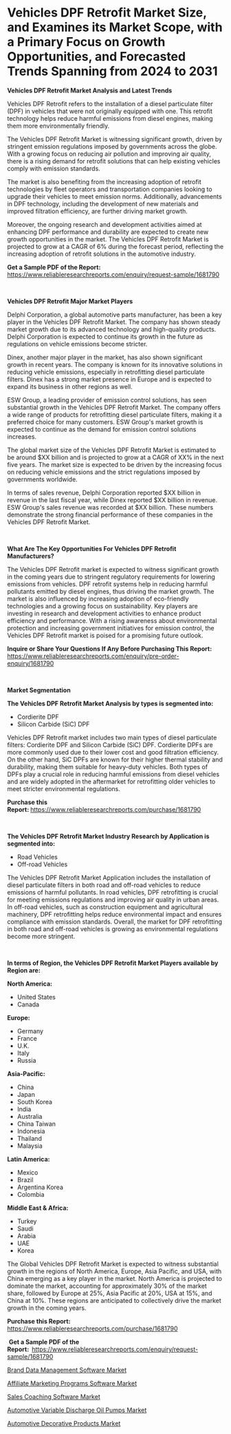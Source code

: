 <p><h1>Vehicles DPF Retrofit Market Size, and Examines its Market Scope, with a Primary Focus on Growth Opportunities, and Forecasted Trends Spanning from 2024 to 2031</h1></p><p><strong>Vehicles DPF Retrofit Market Analysis and Latest Trends</strong></p>
<p><p>Vehicles DPF Retrofit refers to the installation of a diesel particulate filter (DPF) in vehicles that were not originally equipped with one. This retrofit technology helps reduce harmful emissions from diesel engines, making them more environmentally friendly.</p><p>The Vehicles DPF Retrofit Market is witnessing significant growth, driven by stringent emission regulations imposed by governments across the globe. With a growing focus on reducing air pollution and improving air quality, there is a rising demand for retrofit solutions that can help existing vehicles comply with emission standards.</p><p>The market is also benefiting from the increasing adoption of retrofit technologies by fleet operators and transportation companies looking to upgrade their vehicles to meet emission norms. Additionally, advancements in DPF technology, including the development of new materials and improved filtration efficiency, are further driving market growth.</p><p>Moreover, the ongoing research and development activities aimed at enhancing DPF performance and durability are expected to create new growth opportunities in the market. The Vehicles DPF Retrofit Market is projected to grow at a CAGR of 6% during the forecast period, reflecting the increasing adoption of retrofit solutions in the automotive industry.</p></p>
<p><strong>Get a Sample PDF of the Report:&nbsp;</strong> <a href="https://www.reliableresearchreports.com/enquiry/request-sample/1681790">https://www.reliableresearchreports.com/enquiry/request-sample/1681790</a></p>
<p>&nbsp;</p>
<p><strong>Vehicles DPF Retrofit Major Market Players</strong></p>
<p><p>Delphi Corporation, a global automotive parts manufacturer, has been a key player in the Vehicles DPF Retrofit Market. The company has shown steady market growth due to its advanced technology and high-quality products. Delphi Corporation is expected to continue its growth in the future as regulations on vehicle emissions become stricter.</p><p>Dinex, another major player in the market, has also shown significant growth in recent years. The company is known for its innovative solutions in reducing vehicle emissions, especially in retrofitting diesel particulate filters. Dinex has a strong market presence in Europe and is expected to expand its business in other regions as well.</p><p>ESW Group, a leading provider of emission control solutions, has seen substantial growth in the Vehicles DPF Retrofit Market. The company offers a wide range of products for retrofitting diesel particulate filters, making it a preferred choice for many customers. ESW Group's market growth is expected to continue as the demand for emission control solutions increases.</p><p>The global market size of the Vehicles DPF Retrofit Market is estimated to be around $XX billion and is projected to grow at a CAGR of XX% in the next five years. The market size is expected to be driven by the increasing focus on reducing vehicle emissions and the strict regulations imposed by governments worldwide.</p><p>In terms of sales revenue, Delphi Corporation reported $XX billion in revenue in the last fiscal year, while Dinex reported $XX billion in revenue. ESW Group's sales revenue was recorded at $XX billion. These numbers demonstrate the strong financial performance of these companies in the Vehicles DPF Retrofit Market.</p></p>
<p>&nbsp;</p>
<p><strong>What Are The Key Opportunities For Vehicles DPF Retrofit Manufacturers?</strong></p>
<p><p>The Vehicles DPF Retrofit market is expected to witness significant growth in the coming years due to stringent regulatory requirements for lowering emissions from vehicles. DPF retrofit systems help in reducing harmful pollutants emitted by diesel engines, thus driving the market growth. The market is also influenced by increasing adoption of eco-friendly technologies and a growing focus on sustainability. Key players are investing in research and development activities to enhance product efficiency and performance. With a rising awareness about environmental protection and increasing government initiatives for emission control, the Vehicles DPF Retrofit market is poised for a promising future outlook.</p></p>
<p><strong>Inquire or Share Your Questions If Any Before Purchasing This Report:</strong> <a href="https://www.reliableresearchreports.com/enquiry/pre-order-enquiry/1681790">https://www.reliableresearchreports.com/enquiry/pre-order-enquiry/1681790</a></p>
<p>&nbsp;</p>
<p><strong>Market Segmentation</strong></p>
<p><strong>The Vehicles DPF Retrofit Market Analysis by types is segmented into:</strong></p>
<p><ul><li>Cordierite DPF</li><li>Silicon Carbide (SiC) DPF</li></ul></p>
<p><p>Vehicles DPF Retrofit market includes two main types of diesel particulate filters: Cordierite DPF and Silicon Carbide (SiC) DPF. Cordierite DPFs are more commonly used due to their lower cost and good filtration efficiency. On the other hand, SiC DPFs are known for their higher thermal stability and durability, making them suitable for heavy-duty vehicles. Both types of DPFs play a crucial role in reducing harmful emissions from diesel vehicles and are widely adopted in the aftermarket for retrofitting older vehicles to meet stricter environmental regulations.</p></p>
<p><strong>Purchase this Report:&nbsp;</strong><a href="https://www.reliableresearchreports.com/purchase/1681790">https://www.reliableresearchreports.com/purchase/1681790</a></p>
<p>&nbsp;</p>
<p><strong>The Vehicles DPF Retrofit Market Industry Research by Application is segmented into:</strong></p>
<p><ul><li>Road Vehicles</li><li>Off-road Vehicles</li></ul></p>
<p><p>The Vehicles DPF Retrofit Market Application includes the installation of diesel particulate filters in both road and off-road vehicles to reduce emissions of harmful pollutants. In road vehicles, DPF retrofitting is crucial for meeting emissions regulations and improving air quality in urban areas. In off-road vehicles, such as construction equipment and agricultural machinery, DPF retrofitting helps reduce environmental impact and ensures compliance with emission standards. Overall, the market for DPF retrofitting in both road and off-road vehicles is growing as environmental regulations become more stringent.</p></p>
<p>&nbsp;</p>
<p><strong>In terms of Region, the Vehicles DPF Retrofit Market Players available by Region are:</strong></p>
<p>
    <p> <strong> North America: </strong>
        <ul>
            <li>United States</li>
            <li>Canada</li>
        </ul>
        </p> 
    <p> <strong> Europe: </strong>
        <ul>
            <li>Germany</li>
            <li>France</li>
            <li>U.K.</li>
            <li>Italy</li>
            <li>Russia</li>
        </ul>
        </p> 
    <p> <strong> Asia-Pacific: </strong>
        <ul>
            <li>China</li>
            <li>Japan</li>
            <li>South Korea</li>
            <li>India</li>
            <li>Australia</li>
            <li>China Taiwan</li>
            <li>Indonesia</li>
            <li>Thailand</li>
            <li>Malaysia</li>
        </ul>
        </p> 
    <p> <strong> Latin America: </strong>
        <ul>
            <li>Mexico</li>
            <li>Brazil</li>
            <li>Argentina Korea</li>
            <li>Colombia</li>
        </ul>
        </p> 
    <p> <strong> Middle East & Africa: </strong>
        <ul>
            <li>Turkey</li>
            <li>Saudi</li>
            <li>Arabia</li>
            <li>UAE</li>
            <li>Korea</li>
        </ul>
    </p>
    </p>
<p><p>The Global Vehicles DPF Retrofit Market is expected to witness substantial growth in the regions of North America, Europe, Asia Pacific, and USA, with China emerging as a key player in the market. North America is projected to dominate the market, accounting for approximately 30% of the market share, followed by Europe at 25%, Asia Pacific at 20%, USA at 15%, and China at 10%. These regions are anticipated to collectively drive the market growth in the coming years.</p></p>
<p><strong>Purchase this Report: </strong><a href="https://www.reliableresearchreports.com/purchase/1681790">https://www.reliableresearchreports.com/purchase/1681790</a></p>
<p>&nbsp;<strong>Get a Sample PDF of the Report:&nbsp;&nbsp;</strong><a href="https://www.reliableresearchreports.com/enquiry/request-sample/1681790">https://www.reliableresearchreports.com/enquiry/request-sample/1681790</a></p>
<p><strong></strong></p>
<p><p><a href="https://medium.com/@kimberlypowell578/brand-data-management-software-market-size-market-outlook-and-market-forecast-2024-to-2031-023b37bb887f">Brand Data Management Software Market</a></p><p><a href="https://medium.com/@kimberlypowell578/affiliate-marketing-programs-software-market-analysis-and-sze-forecasted-for-period-from-2024-to-b85094570086">Affiliate Marketing Programs Software Market</a></p><p><a href="https://medium.com/@kimberlypowell578/sales-coaching-software-market-analysis-its-cagr-market-segmentation-and-global-industry-overview-3919c1b8bd8a">Sales Coaching Software Market</a></p><p><a href="https://github.com/kathiaseamanalvaradovlprc2h/Market-Research-Report-List-1/blob/main/automotive-variable-discharge-oil-pumps-market.md">Automotive Variable Discharge Oil Pumps Market</a></p><p><a href="https://github.com/wusalecollins540tpqoz/Market-Research-Report-List-1/blob/main/automotive-decorative-products-market.md">Automotive Decorative Products Market</a></p></p>